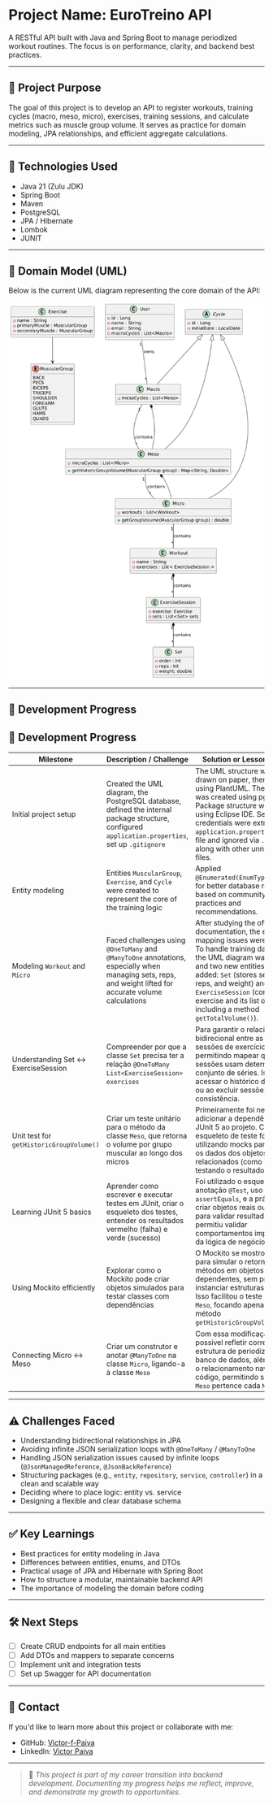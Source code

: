 # Project Name: EuroTreino API

A RESTful API built with Java and Spring Boot to manage periodized workout routines. The focus is on performance, clarity, and backend best practices.

---

## 📌 Project Purpose

The goal of this project is to develop an API to register workouts, training cycles (macro, meso, micro), exercises, training sessions, and calculate metrics such as muscle group volume. It serves as practice for domain modeling, JPA relationships, and efficient aggregate calculations.

---

## 🚀 Technologies Used

- Java 21 (Zulu JDK)
- Spring Boot
- Maven
- PostgreSQL
- JPA / Hibernate
- Lombok
- JUNIT

---

## 🧭 Domain Model (UML)

Below is the current UML diagram representing the core domain of the API:

![UML Diagram](./docs/uml-eurotreino.png)

---

## 🧱 Development Progress

## 🧱 Development Progress

| Milestone                    | Description / Challenge                                                                                                                                               | Solution or Lesson Learned                                                                                                                                                                                                                  |
|-----------------------------|------------------------------------------------------------------------------------------------------------------------------------------------------------------------|----------------------------------------------------------------------------------------------------------------------------------------------------------------------------------------------------------------------------------------------|
| Initial project setup       | Created the UML diagram, the PostgreSQL database, defined the internal package structure, configured `application.properties`, set up `.gitignore`                    | The UML structure was first drawn on paper, then recreated using PlantUML. The database was created using pgAdmin4. Package structure was defined using Eclipse IDE. Sensitive credentials were extracted to an `application.properties.example` file and ignored via `.gitignore`, along with other unnecessary files. |
| Entity modeling             | Entities `MuscularGroup`, `Exercise`, and `Cycle` were created to represent the core of the training logic                                                             | Applied `@Enumerated(EnumType.STRING)` for better database readability, based on community best practices and recommendations.                                                                                                               |
| Modeling `Workout` and `Micro` | Faced challenges using `@OneToMany` and `@ManyToOne` annotations, especially when managing sets, reps, and weight lifted for accurate volume calculations            | After studying the official documentation, the entity mapping issues were resolved. To handle training data properly, the UML diagram was updated and two new entities were added: `Set` (stores set order, reps, and weight) and `ExerciseSession` (contains the exercise and its list of sets, including a method `getTotalVolume()`). |
| Understanding Set <-> ExerciseSession | Compreender por que a classe `Set` precisa ter a relação `@OneToMany List<ExerciseSession> exercises`                                                              | Para garantir o relacionamento bidirecional entre as séries e as sessões de exercícios, permitindo mapear quais sessões usam determinado conjunto de séries. Isso é útil ao acessar o histórico de treinos ou ao excluir sessões e manter consistência.       |
| Unit test for `getHistoricGroupVolume()` | Criar um teste unitário para o método da classe `Meso`, que retorna o volume por grupo muscular ao longo dos micros                                              | Primeiramente foi necessário adicionar a dependência do JUnit 5 ao projeto. Com isso, o esqueleto de teste foi criado, utilizando mocks para simular os dados dos objetos relacionados (como Micro), testando o resultado esperado.                            |
| Learning JUnit 5 basics            | Aprender como escrever e executar testes em JUnit, criar o esqueleto dos testes, entender os resultados vermelho (falha) e verde (sucesso)                         | Foi utilizado o esqueleto padrão: anotação `@Test`, uso de `assertEquals`, e a prática de criar objetos reais ou simulados para validar resultados. Isso permitiu validar comportamentos importantes da lógica de negócio.                                     |
| Using Mockito efficiently          | Explorar como o Mockito pode criar objetos simulados para testar classes com dependências                                                                           | O Mockito se mostrou eficiente para simular o retorno de métodos em objetos dependentes, sem precisar instanciar estruturas completas. Isso facilitou o teste da classe `Meso`, focando apenas no método `getHistoricGroupVolume`.                            |
| Connecting Micro <-> Meso         | Criar um construtor e anotar `@ManyToOne` na classe `Micro`, ligando-a à classe `Meso`                                                                              | Com essa modificação, foi possível refletir corretamente a estrutura de periodização no banco de dados, além de tornar o relacionamento navegável no código, permitindo saber a qual `Meso` pertence cada `Micro`.                                              |



---

## ⚠️ Challenges Faced

- Understanding bidirectional relationships in JPA
- Avoiding infinite JSON serialization loops with `@OneToMany` / `@ManyToOne`
- Handling JSON serialization issues caused by infinite loops (`@JsonManagedReference`, `@JsonBackReference`)
- Structuring packages (e.g., `entity`, `repository`, `service`, `controller`) in a clean and scalable way
- Deciding where to place logic: entity vs. service
- Designing a flexible and clear database schema

---

## ✅ Key Learnings

- Best practices for entity modeling in Java
- Differences between entities, enums, and DTOs
- Practical usage of JPA and Hibernate with Spring Boot
- How to structure a modular, maintainable backend API
- The importance of modeling the domain before coding


---

## 🛠️ Next Steps

- [ ] Create CRUD endpoints for all main entities
- [ ] Add DTOs and mappers to separate concerns
- [ ] Implement unit and integration tests
- [ ] Set up Swagger for API documentation

---

## 🤝 Contact

If you'd like to learn more about this project or collaborate with me:

- GitHub: [Victor-f-Paiva](https://github.com/Victor-f-Paiva)
- LinkedIn: [Victor Paiva](https://www.linkedin.com/in/victor-paiva-b4392ab7/)

---

> 💬 *This project is part of my career transition into backend development. Documenting my progress helps me reflect, improve, and demonstrate my growth to opportunities.*
